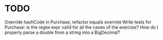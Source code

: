 # TODO

Override hashCode in Purchase, refactor equals override
Write tests for Purchase: is the regex expr valid for all the cases of the exercise?
How do I properly parse a double from a string into a BigDecimal?
